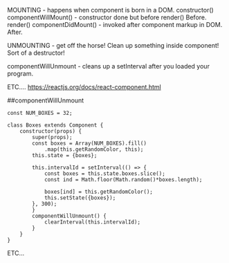 MOUNTING - happens when component is born in a DOM. 
constructor()
componentWillMount() - constructor done but before render() Before.
render() 
componentDidMount() - invoked after component markup in DOM. After.

UNMOUNTING - get off the horse!
Clean up something inside component!
Sort of a destructor!

componentWillUnmount - cleans up a setInterval after you loaded your program.


ETC....
https://reactjs.org/docs/react-component.html

##componentWillUnmount

    const NUM_BOXES = 32;
    
    class Boxes extends Component {
        constructor(props) {
            super(props);
            const boxes = Array(NUM_BOXES).fill()
                .map(this.getRandomColor, this);
            this.state = {boxes};
            
            this.intervalId = setInterval(() => {
                const boxes = this.state.boxes.slice();
                const ind = Math.floor(Math.random()*boxes.length);
                
                boxes[ind] = this.getRandomColor();
                this.setState({boxes});
            }, 300);
            }
            componentWillUnmount() {
                clearInterval(this.intervalId);
            }
        }
    }
    
ETC...